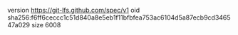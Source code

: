 version https://git-lfs.github.com/spec/v1
oid sha256:f6ff6ceccc1c51d840a8e5eb1f11bfbfea753ac6104d5a87ecb9cd346547a029
size 6008
